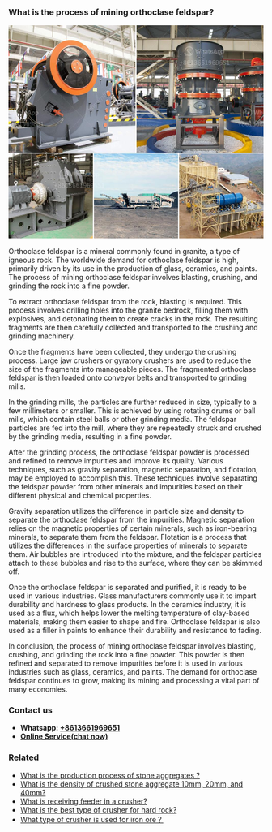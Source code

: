 <h3>What is the process of mining orthoclase feldspar?</h3><img src='1701744806.jpg' alt=''><p>Orthoclase feldspar is a mineral commonly found in granite, a type of igneous rock. The worldwide demand for orthoclase feldspar is high, primarily driven by its use in the production of glass, ceramics, and paints. The process of mining orthoclase feldspar involves blasting, crushing, and grinding the rock into a fine powder.</p><p>To extract orthoclase feldspar from the rock, blasting is required. This process involves drilling holes into the granite bedrock, filling them with explosives, and detonating them to create cracks in the rock. The resulting fragments are then carefully collected and transported to the crushing and grinding machinery.</p><p>Once the fragments have been collected, they undergo the crushing process. Large jaw crushers or gyratory crushers are used to reduce the size of the fragments into manageable pieces. The fragmented orthoclase feldspar is then loaded onto conveyor belts and transported to grinding mills.</p><p>In the grinding mills, the particles are further reduced in size, typically to a few millimeters or smaller. This is achieved by using rotating drums or ball mills, which contain steel balls or other grinding media. The feldspar particles are fed into the mill, where they are repeatedly struck and crushed by the grinding media, resulting in a fine powder.</p><p>After the grinding process, the orthoclase feldspar powder is processed and refined to remove impurities and improve its quality. Various techniques, such as gravity separation, magnetic separation, and flotation, may be employed to accomplish this. These techniques involve separating the feldspar powder from other minerals and impurities based on their different physical and chemical properties.</p><p>Gravity separation utilizes the difference in particle size and density to separate the orthoclase feldspar from the impurities. Magnetic separation relies on the magnetic properties of certain minerals, such as iron-bearing minerals, to separate them from the feldspar. Flotation is a process that utilizes the differences in the surface properties of minerals to separate them. Air bubbles are introduced into the mixture, and the feldspar particles attach to these bubbles and rise to the surface, where they can be skimmed off.</p><p>Once the orthoclase feldspar is separated and purified, it is ready to be used in various industries. Glass manufacturers commonly use it to impart durability and hardness to glass products. In the ceramics industry, it is used as a flux, which helps lower the melting temperature of clay-based materials, making them easier to shape and fire. Orthoclase feldspar is also used as a filler in paints to enhance their durability and resistance to fading.</p><p>In conclusion, the process of mining orthoclase feldspar involves blasting, crushing, and grinding the rock into a fine powder. This powder is then refined and separated to remove impurities before it is used in various industries such as glass, ceramics, and paints. The demand for orthoclase feldspar continues to grow, making its mining and processing a vital part of many economies.</p><h3>Contact us</h3><ul><li><strong>Whatsapp:&nbsp;<a href="https://wa.me/8613661969651">+8613661969651</a></strong></li><li><a href="https://swt.shibang-china.com/?git&amp;zhl&amp;What is the process of mining orthoclase feldspar"><strong>Online Service(chat now)</strong></a></li></ul><h3>Related</h3><ul><li><a href='What is the production process of stone aggregates .md'>What is the production process of stone aggregates ?</a></li><li><a href='What is the density of crushed stone aggregate 10mm 20mm and 40mm.md'>What is the density of crushed stone aggregate 10mm, 20mm, and 40mm?</a></li><li><a href='What is receiving feeder in a crusher.md'>What is receiving feeder in a crusher?</a></li><li><a href='What is the best type of crusher for hard rock.md'>What is the best type of crusher for hard rock?</a></li><li><a href='What type of crusher is used for iron ore？.md'>What type of crusher is used for iron ore？</a></li></ul>